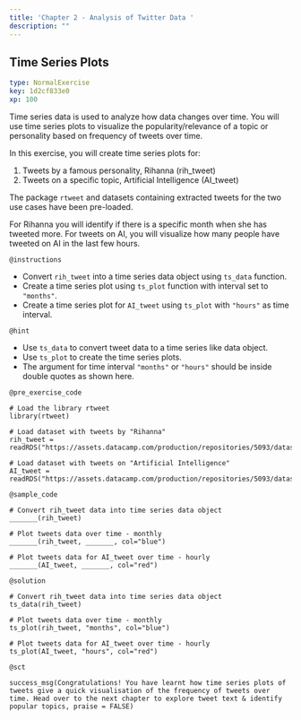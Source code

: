```yaml
---
title: 'Chapter 2 - Analysis of Twitter Data '
description: ""
---
```


## Time Series Plots

```yaml
type: NormalExercise
key: 1d2cf833e0
xp: 100
```

Time series data is used to analyze how data changes over time. You will use time series plots to visualize the popularity/relevance of a topic or personality based on frequency of tweets over time. 

In this exercise, you will create time series plots for:

1. Tweets by a famous personality, Rihanna (rih_tweet)
2. Tweets on a specific topic, Artificial Intelligence (AI_tweet)

The package `rtweet` and datasets containing extracted tweets for the two use cases have been pre-loaded.

For Rihanna you will identify if there is a specific month when she has tweeted more. For tweets on AI, you will visualize how many people have tweeted on AI in the last few hours.



`@instructions`
- Convert `rih_tweet` into a time series data object using `ts_data` function.
- Create a time series plot using `ts_plot` function with interval set to `"months"`. 
- Create a time series plot for `AI_tweet` using `ts_plot` with `"hours"` as time interval.

`@hint`
- Use `ts_data` to convert tweet data to a time series like data object.
- Use `ts_plot` to create the time series plots.
- The argument for time interval `"months"` or `"hours"` should be inside double quotes as shown here.

`@pre_exercise_code`
```{r}
# Load the library rtweet
library(rtweet)

# Load dataset with tweets by "Rihanna"
rih_tweet = readRDS("https://assets.datacamp.com/production/repositories/5093/datasets/313935620d786b6f3acb93633e4cfb804fb92d01/rihanna_namesearch.rds")

# Load dataset with tweets on "Artificial Intelligence"
AI_tweet = readRDS("https://assets.datacamp.com/production/repositories/5093/datasets/5afff3364029c063d2bbc9f78eb181193703856f/AI_api.rds")
```

`@sample_code`
```{r}
# Convert rih_tweet data into time series data object
_______(rih_tweet)

# Plot tweets data over time - monthly
_______(rih_tweet, _______, col="blue")

# Plot tweets data for AI_tweet over time - hourly
_______(AI_tweet, _______, col="red")
```

`@solution`
```{r}
# Convert rih_tweet data into time series data object
ts_data(rih_tweet)

# Plot tweets data over time - monthly
ts_plot(rih_tweet, "months", col="blue")

# Plot tweets data for AI_tweet over time - hourly
ts_plot(AI_tweet, "hours", col="red")
```

`@sct`
```{r}
success_msg(Congratulations! You have learnt how time series plots of tweets give a quick visualisation of the frequency of tweets over time. Head over to the next chapter to explore tweet text & identify popular topics, praise = FALSE)

```
